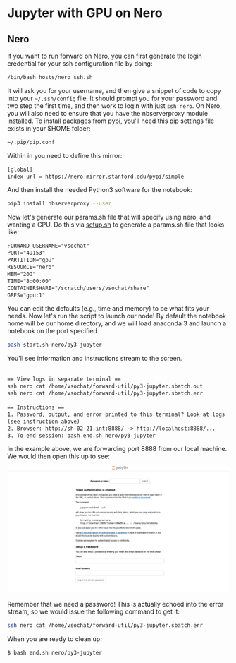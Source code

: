 # Jupyter with GPU on Nero

## Nero

If you want to run forward on Nero, you can first generate the login credential for
your ssh configuration file by doing:

```bash
/bin/bash hosts/nero_ssh.sh
```
It will ask you for your username, and then give a snippet of code to copy into your
`~/.ssh/config` file. It should prompt you for your password and two step the first time,
and then work to login with just `ssh nero`. On Nero, you will also need to ensure that 
you have the nbserverproxy module installed. To install packages from pypi, you'll
need this pip settings file exists in your $HOME folder:

```bash
~/.pip/pip.conf
```

Within in you need to define this mirror:

```
[global]
index-url = https://nero-mirror.stanford.edu/pypi/simple
```

And then install the needed Python3 software for the notebook:

```bash
pip3 install nbserverproxy --user
```

Now let's generate our params.sh file that will specify using nero, and wanting a GPU.
Do this via [setup.sh](setup.sh) to generate a params.sh file that looks like:

```
FORWARD_USERNAME="vsochat"
PORT="49153"
PARTITION="gpu"
RESOURCE="nero"
MEM="20G"
TIME="8:00:00"
CONTAINERSHARE="/scratch/users/vsochat/share"
GRES="gpu:1"
```

You can edit the defaults (e.g., time and memory) to be what fits your needs.
Now let's run the script to launch our node! By default the notebook home
will be our home directory, and we will load anaconda 3 and launch a notebook
on the port specified.

```bash
bash start.sh nero/py3-jupyter
```

You'll see information and instructions stream to the screen.

```

== View logs in separate terminal ==
ssh nero cat /home/vsochat/forward-util/py3-jupyter.sbatch.out
ssh nero cat /home/vsochat/forward-util/py3-jupyter.sbatch.err

== Instructions ==
1. Password, output, and error printed to this terminal? Look at logs (see instruction above)
2. Browser: http://sh-02-21.int:8888/ -> http://localhost:8888/...
3. To end session: bash end.sh nero/py3-jupyter
```

In the example above, we are forwarding port 8888 from our local machine. We would
then open this up to see:

![nero-jupyter.png](nero-jupyter.png)

Remember that we need a password! This is actually echoed into the error stream, so
we would issue the following command to get it:

```bash
ssh nero cat /home/vsochat/forward-util/py3-jupyter.sbatch.err
```

When you are ready to clean up:

```bash
$ bash end.sh nero/py3-jupyter
```
